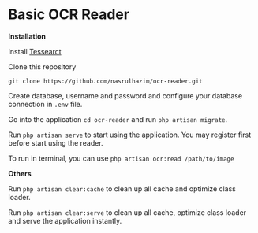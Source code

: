 # Basic OCR Reader

**Installation**

Install [Tessearct](https://github.com/tesseract-ocr/tesseract/wiki)

Clone this repository

```
git clone https://github.com/nasrulhazim/ocr-reader.git
```

Create database, username and password and configure your database connection in `.env` file.

Go into the application `cd ocr-reader` and run `php artisan migrate`.

Run `php artisan serve` to start using the application. You may register first before start using the reader.

To run in terminal, you can use `php artisan ocr:read /path/to/image`

**Others**

Run `php artisan clear:cache` to clean up all cache and optimize class loader.

Run `php artisan clear:serve` to clean up all cache, optimize class loader and serve the application instantly.